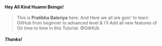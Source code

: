 #### Hey All Kind Huamn Beings!
>This is **Pratibha Baloriya** here.
>And Here we all are goin' to learn GitHub from beginner to advanced level & I'll Add all new features of Git time to time in this Tutorial.
@GitHUb 
##### Thanks! 
